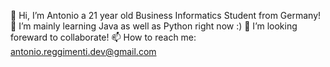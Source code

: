 👋 Hi, I’m Antonio a 21 year old Business Informatics Student from Germany!
🌱 I’m mainly learning Java as well as Python right now :) 
💞️ I’m looking foreward to collaborate!
📫 How to reach me: antonio.reggimenti.dev@gmail.com

<!---
Antooon03/Antooon03 is a ✨ special ✨ repository because its `README.md` (this file) appears on your GitHub profile.
You can click the Preview link to take a look at your changes.
--->

